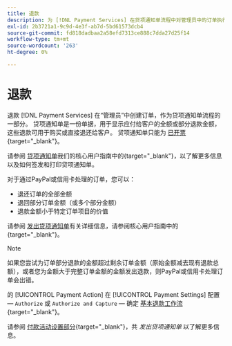 ```yaml
---
title: 退款
description: 为 [!DNL Payment Services] 在贷项通知单流程中对管理员中的订单执行操作。
exl-id: 2b3721a1-9c9d-4e3f-ab7d-5bd61573dcb4
source-git-commit: fd818dadbaa2a58efd7313ce888c7dda27d25f14
workflow-type: tm+mt
source-wordcount: '263'
ht-degree: 0%

---
```


# 退款

退款 [!DNL Payment Services] 在“管理员”中创建订单，作为贷项通知单流程的一部分。 贷项通知单是一份单据，用于显示应付给客户的全额或部分退款金额，这些退款可用于购买或直接退还给客户。 贷项通知单只能为 [已开票](https://docs.magento.com/user-guide/sales/invoice-create.html){target=&quot;_blank&quot;}。

请参阅 [贷项通知单](https://docs.magento.com/user-guide/sales/credit-memos.html)我们的核心用户指南中的{target=&quot;_blank&quot;}，以了解更多信息以及如何签发和打印贷项通知单。

对于通过PayPal或信用卡处理的订单，您可以：

* 退还订单的全部金额
* 退回部分订单金额（或多个部分金额）
* 退款金额小于特定订单项目的价值

请参阅 [发出贷项通知单](https://docs.magento.com/user-guide/sales/credit-memo-create.html)有关详细信息，请参阅核心用户指南中的{target=&quot;_blank&quot;}。

>[!NOTE]
>
>如果您尝试为订单部分退款的金额超过剩余订单金额（原始金额减去现有退款总额），或者您为金额大于完整订单金额的金额发出退款，则PayPal或信用卡处理订单会出错。

的 [!UICONTROL Payment Action] 在 [!UICONTROL Payment Settings] 配置 —  `Authorize` 或 `Authorize and Capture` — 确定 [基本退款工作流](https://docs.magento.com/user-guide/sales/credit-memos.html#refund-workflow){target=&quot;_blank&quot;}。

请参阅 [付款活动设置部分](https://docs.magento.com/user-guide/sales/credit-memo-create.html#payment-action-setting){target=&quot;_blank&quot;}，共 _发出贷项通知单_ 以了解更多信息。
